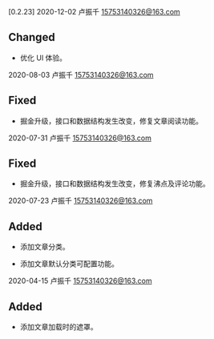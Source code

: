 [0.2.23] 2020-12-02 卢振千 <15753140326@163.com>

## Changed

- 优化 UI 体验。

2020-08-03 卢振千 <15753140326@163.com>

## Fixed

- 掘金升级，接口和数据结构发生改变，修复文章阅读功能。

2020-07-31 卢振千 <15753140326@163.com>

## Fixed

- 掘金升级，接口和数据结构发生改变，修复沸点及评论功能。

2020-07-23 卢振千 <15753140326@163.com>

## Added

- 添加文章分类。

- 添加文章默认分类可配置功能。

2020-04-15 卢振千 <15753140326@163.com>

## Added

- 添加文章加载时的遮罩。
